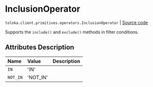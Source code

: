 # InclusionOperator
`toloka.client.primitives.operators.InclusionOperator` | [Source code](https://github.com/Toloka/toloka-kit/blob/v1.1.3/src/client/primitives/operators.py#L53)

Supports the `include()` and `exclude()` methods in filter conditions.

## Attributes Description

| Name | Value | Description |
| :------| :-----------| :----------| 
`IN`|'IN'|
`NOT_IN`|'NOT_IN'|
